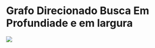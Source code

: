 # Grafo Direcionado Busca Em Profundiade e em largura

<img src="https://ik.imagekit.io/dtx0soiaky/grafo_EN6xGbnq3.png" />
